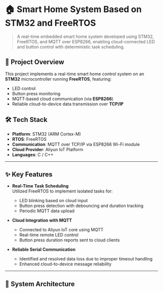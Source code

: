 # 🏠 Smart Home System Based on STM32 and FreeRTOS

> A real-time embedded smart home system developed using STM32, FreeRTOS, and MQTT over ESP8266, enabling cloud-connected LED and button control with deterministic task scheduling.

## 📌 Project Overview

This project implements a real-time smart home control system on an **STM32** microcontroller running **FreeRTOS**, featuring:

- LED control
- Button press monitoring
- MQTT-based cloud communication (via **ESP8266**)
- Reliable cloud-to-device data transmission over **TCP/IP**

## 🛠 Tech Stack

- **Platform**: STM32 (ARM Cortex-M)
- **RTOS**: FreeRTOS
- **Communication**: MQTT over TCP/IP via ESP8266 Wi-Fi module
- **Cloud Provider**: Aliyun IoT Platform
- **Languages**: C / C++

---

## ✨ Key Features

- **Real-Time Task Scheduling**  
  Utilized FreeRTOS to implement isolated tasks for:
  - LED blinking based on cloud input
  - Button press detection with debouncing and duration tracking
  - Periodic MQTT data upload

- **Cloud Integration with MQTT**  
  - Connected to Aliyun IoT core using MQTT
  - Real-time remote LED control
  - Button press duration reports sent to cloud clients

- **Reliable Serial Communication**  
  - Identified and resolved data loss due to improper timeout handling
  - Enhanced cloud-to-device message reliability

---

## 🧪 System Architecture

